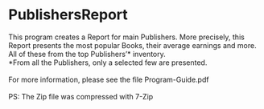# PublishersReport
This program creates a Report for main Publishers. More precisely, this Report presents the most popular Books, their average earnings and more. All of these from the top Publishers’* inventory.
<br/>
*From all the Publishers, only a selected few are presented.
<br/>
<br/>
For more information, please see the file Program-Guide.pdf 
<br/>
<br/>
PS: The Zip file was compressed with 7-Zip
